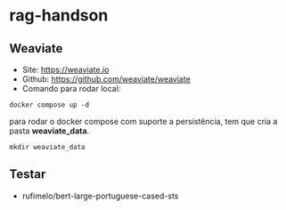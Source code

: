 # rag-handson

## Weaviate

- Site: <https://weaviate.io>
- Github: <https://github.com/weaviate/weaviate>
- Comando para rodar local:

```shell
docker compose up -d
```

para rodar o docker compose com suporte a persistência, tem que cria a pasta __weaviate_data__.

```shell
mkdir weaviate_data
```

## Testar

- rufimelo/bert-large-portuguese-cased-sts
